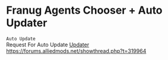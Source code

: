 # Franug Agents Chooser + Auto Updater
 ``Auto Update ``
 <br>
 Request For Auto Update [Updater](https://forums.alliedmods.net/showthread.php?t=169095)
<br>
https://forums.alliedmods.net/showthread.php?t=319964
